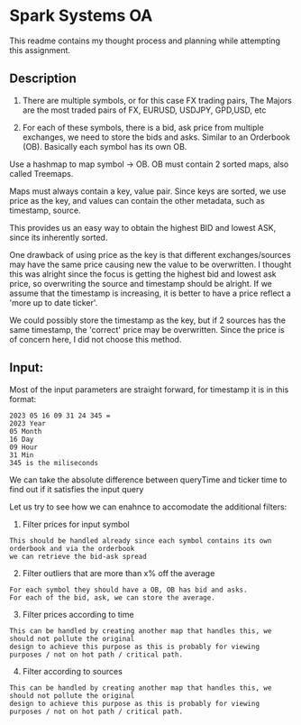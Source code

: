 # Spark Systems OA

This readme contains my thought process and planning while attempting this assignment. 

## Description

1. There are multiple symbols, or for this case FX trading pairs, The Majors are the most traded
pairs of FX, EURUSD, USDJPY, GPD,USD, etc
   

2. For each of these symbols, there is a bid, ask price from multiple exchanges, we need to store the bids and asks.
Similar to an Orderbook (OB). Basically each symbol has its own OB. 
   
Use a hashmap to map symbol -> OB.
OB must contain 2 sorted maps, also called Treemaps. 

Maps must always contain a key, value pair. Since keys are sorted, we use price as the key, and values can contain the other
metadata, such as timestamp, source. 

This provides us an easy way to obtain the highest BID and lowest ASK, since its inherently sorted.

One drawback of using price as the key is that different exchanges/sources may have the same price
causing new the value to be overwritten. I thought this was alright since the focus is getting the highest bid and
lowest ask price, so overwriting the source and timestamp should be alright. If we assume that the timestamp is increasing, 
it is better to have a price reflect a 'more up to date ticker'. 

We could possibly store the timestamp as the key, but if 2 sources has the same timestamp, the 'correct' price may be overwritten.
Since the price is of concern here, I did not choose this method. 

## Input: 
Most of the input parameters are straight forward, for timestamp it is in this format:

```
2023 05 16 09 31 24 345 = 
2023 Year
05 Month
16 Day
09 Hour
31 Min 
345 is the miliseconds
```

We can take the absolute difference between queryTime and ticker time to find out if it satisfies the input query





Let us try to see how we can enahnce to accomodate the additional filters:

1. Filter prices for input symbol
```
This should be handled already since each symbol contains its own orderbook and via the orderbook
we can retrieve the bid-ask spread
```

2. Filter outliers that are more than x% off the average
```
For each symbol they should have a OB, OB has bid and asks. 
For each of the bid, ask, we can store the average. 
```

3. Filter prices according to time
```
This can be handled by creating another map that handles this, we should not pollute the original
design to achieve this purpose as this is probably for viewing purposes / not on hot path / critical path.
```

4. Filter according to sources
```
This can be handled by creating another map that handles this, we should not pollute the original
design to achieve this purpose as this is probably for viewing purposes / not on hot path / critical path.
```


